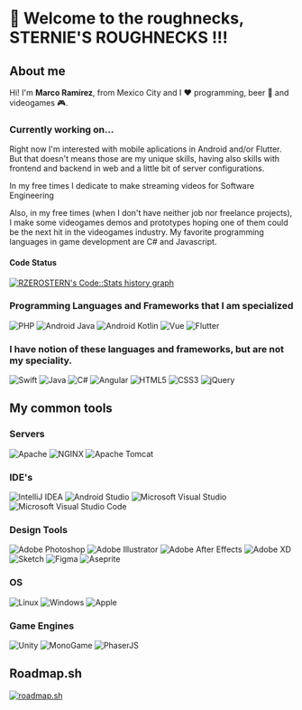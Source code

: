 # :wave: Welcome to the roughnecks, STERNIE'S ROUGHNECKS !!!

## About me

Hi! I'm **Marco Ramírez**, from Mexico City and I :heart: programming, beer :beer: and videogames :video_game:.

### Currently working on...
Right now I'm interested with mobile aplications in Android and/or Flutter. But that doesn't means those are my unique skills, having also skills with frontend and backend in web and a little bit of server configurations.

In my free times I dedicate to make streaming videos for Software Engineering 

Also, in my free times (when I don't have neither job nor freelance projects), I make some videogames demos and prototypes hoping one of them could be the next hit in the videogames industry. My favorite programming languages in game development are C# and Javascript.

#### Code Status
<a href="https://codestats.net/users/rzerostern">
  <img src='https://codestats-readme.wegfan.cn/history-graph/rzerostern?width=850&height=300&history_days=15&max_languages=12&language_colors=["3e4053","f15854","5da5da","faa43a","60bd68","f17cb0","b2912f","00897b","b276b2","ffc0cb","cddc39","7e57c2","bdbdbd"]' alt="RZEROSTERN's Code::Stats history graph" />
</a>

### Programming Languages and Frameworks that I am specialized
![PHP](https://img.shields.io/badge/Backend-PHP-informational?style=flat&logo=php&logoColor=white&color=success)
![Android Java](https://img.shields.io/badge/Android-Java-informational?style=flat&logo=android&logoColor=white&color=success)
![Android Kotlin](https://img.shields.io/badge/Android-Kotlin-informational?style=flat&logo=kotlin&logoColor=white&color=success)
![Vue](https://img.shields.io/badge/Frontend-Vue-informational?style=flat&logo=vuedotjs&logoColor=white&color=success)
![Flutter](https://img.shields.io/badge/Hybrid%20Mobile-Flutter-informational?style=flat&logo=flutter&logoColor=white&color=success)

### I have notion of these languages and frameworks, but are not my speciality.
![Swift](https://img.shields.io/badge/iOS-Swift-informational?style=flat&logo=swift&logoColor=white&color=orange)
![Java](https://img.shields.io/badge/Backend-Java-informational?style=flat&logo=openjdk&logoColor=white&color=blue)
![C#](https://img.shields.io/badge/Videogames-C%23-informational?style=flat&logo=c-sharp&logoColor=white&color=success)
![Angular](https://img.shields.io/badge/Frontend-Angular-informational?style=flat&logo=angular&logoColor=white&color=success)
![HTML5](https://img.shields.io/badge/Frontend-HTML5-informational?style=flat&logo=html5&logoColor=white&color=success)
![CSS3](https://img.shields.io/badge/Frontend-CSS3-informational?style=flat&logo=css3&logoColor=white&color=success)
![jQuery](https://img.shields.io/badge/Frontend-jQuery-informational?style=flat&logo=jquery&logoColor=white&color=success)

## My common tools

### Servers
![Apache](https://img.shields.io/badge/Apache-informational?style=flat&logo=apache&logoColor=white)
![NGINX](https://img.shields.io/badge/NGINX-informational?style=flat&logo=nginx&logoColor=white)
![Apache Tomcat](https://img.shields.io/badge/Tomcat-informational?style=flat&logo=apache&logoColor=white)

### IDE's
![IntelliJ IDEA](http://img.shields.io/badge/IntelliJ%20IDEA-ff6bbc?style=flat-square&logo=intellij-idea&logoColor=ffffff)
![Android Studio](http://img.shields.io/badge/Android%20Studio-20bd81?style=flat-square&logo=android-studio&logoColor=ffffff)
![Microsoft Visual Studio](http://img.shields.io/badge/Microsoft%20Visual%20Studio-8a006c?style=flat-square&logo=visual-studio&logoColor=ffffff)
![Microsoft Visual Studio Code](http://img.shields.io/badge/Microsoft%20Visual%20Studio%20Code-2eabff?style=flat-square&logo=visual-studio-code&logoColor=ffffff)

### Design Tools
![Adobe Photoshop](http://img.shields.io/badge/Adobe%20Photoshop-informational?style=flat-square&logo=adobe-photoshop&logoColor=ffffff)
![Adobe Illustrator](http://img.shields.io/badge/Adobe%20Illustrator-orange?style=flat-square&logo=adobe-illustrator&logoColor=ffffff)
![Adobe After Effects](http://img.shields.io/badge/Adobe%20After%20Effects-blueviolet?style=flat-square&logo=adobe-after-effects&logoColor=ffffff)
![Adobe XD](http://img.shields.io/badge/Adobe%20XD-e300b9?style=flat-square&logo=adobe-xd&logoColor=ffffff)
![Sketch](http://img.shields.io/badge/Sketch-yellow?style=flat-square&logo=sketch&logoColor=ffffff)
![Figma](http://img.shields.io/badge/Figma-yellow?style=flat-square&logo=figma&logoColor=ffffff)
![Aseprite](https://img.shields.io/badge/Aseprite-999999?style=flat-square&logo=mono-game&logoColor=white)

### OS
![Linux](https://img.shields.io/badge/Linux-222222?style=flat-square&logo=linux&logoColor=FCC624b&link)
![Windows](http://img.shields.io/badge/Windows-0078D6?style=flat-square&logo=windows&logoColor=ffffff)
![Apple](https://img.shields.io/badge/MacOS-999999?style=flat-square&logo=Apple&logoColor=white)

### Game Engines
![Unity](https://img.shields.io/badge/Unity-999999?style=flat-square&logo=unity&logoColor=white)
![MonoGame](https://img.shields.io/badge/MonoGame-999999?style=flat-square&logo=c-sharp&logoColor=white)
![PhaserJS](https://img.shields.io/badge/PhaserJS-999999?style=flat-square&logo=javascript&logoColor=white)

## Roadmap.sh
[![roadmap.sh](https://roadmap.sh/card/tall/66b71af2b64402e0524852d0?variant=dark)](https://roadmap.sh)

